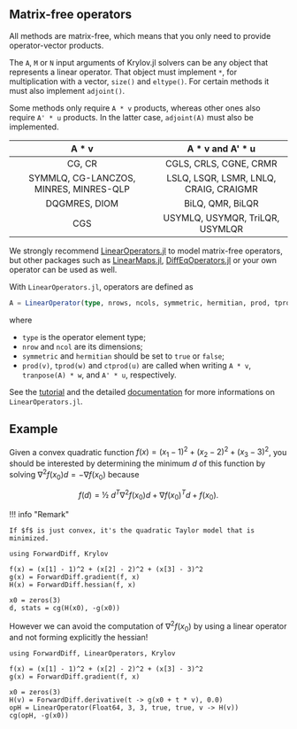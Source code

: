 ## Matrix-free operators

All methods are matrix-free, which means that you only need to provide operator-vector products.

The `A`, `M` or `N` input arguments of Krylov.jl solvers can be any object that represents a linear operator. That object must implement `*`, for multiplication with a vector, `size()` and `eltype()`. For certain methods it must also implement `adjoint()`.

Some methods only require `A * v` products, whereas other ones also require `A' * u` products. In the latter case, `adjoint(A)` must also be implemented.

| A * v                                  | A * v and A' * u                       |
|:--------------------------------------:|:--------------------------------------:|
| CG, CR                                 | CGLS, CRLS, CGNE, CRMR                 |
| SYMMLQ, CG-LANCZOS, MINRES, MINRES-QLP | LSLQ, LSQR, LSMR, LNLQ, CRAIG, CRAIGMR |
| DQGMRES, DIOM                          | BiLQ, QMR, BiLQR                       |
| CGS                                    | USYMLQ, USYMQR, TriLQR, USYMLQR        |

We strongly recommend [LinearOperators.jl](https://github.com/JuliaSmoothOptimizers/LinearOperators.jl) to model matrix-free operators, but other packages such as [LinearMaps.jl](https://github.com/Jutho/LinearMaps.jl), [DiffEqOperators.jl](https://github.com/SciML/DiffEqOperators.jl) or your own operator can be used as well.

With `LinearOperators.jl`, operators are defined as

```julia
A = LinearOperator(type, nrows, ncols, symmetric, hermitian, prod, tprod, ctprod)
```

where
* `type` is the operator element type;
* `nrow` and `ncol` are its dimensions;
* `symmetric` and `hermitian` should be set to `true` or `false`;
* `prod(v)`, `tprod(w)` and `ctprod(u)` are called when writing `A * v`, `tranpose(A) * w`, and `A' * u`, respectively.

See the [tutorial](https://juliasmoothoptimizers.github.io/JSOTutorials.jl/linear-operators/introduction-to-linear-operators/introduction-to-linear-operators.html) and the detailed [documentation](https://juliasmoothoptimizers.github.io/LinearOperators.jl/latest/) for more informations on `LinearOperators.jl`.

## Example

Given a convex quadratic function $f(x) = (x_1 - 1)^2 + (x_2 - 2)^2 + (x_3 - 3)^2$, you should be interested by determining the minimum $d$ of this function by solving $\nabla^2 f(x_0) d = - \nabla f(x_0)$ because
```math
f(d) = ½~d^T \nabla^2 f(x_0) d + \nabla f(x_0)^T d + f(x_0).
```

!!! info "Remark"

    If $f$ is just convex, it's the quadratic Taylor model that is minimized.

```@example dense_hessian
using ForwardDiff, Krylov

f(x) = (x[1] - 1)^2 + (x[2] - 2)^2 + (x[3] - 3)^2
g(x) = ForwardDiff.gradient(f, x)
H(x) = ForwardDiff.hessian(f, x)

x0 = zeros(3)
d, stats = cg(H(x0), -g(x0))
```

However we can avoid the computation of $\nabla^2 f(x_0)$ by using a linear operator and not forming explicitly the hessian!

```@example linear_operator
using ForwardDiff, LinearOperators, Krylov

f(x) = (x[1] - 1)^2 + (x[2] - 2)^2 + (x[3] - 3)^2
g(x) = ForwardDiff.gradient(f, x)

x0 = zeros(3)
H(v) = ForwardDiff.derivative(t -> g(x0 + t * v), 0.0)
opH = LinearOperator(Float64, 3, 3, true, true, v -> H(v))
cg(opH, -g(x0))
```

